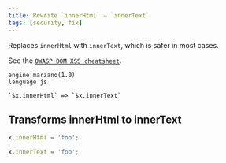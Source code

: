 ```yaml
---
title: Rewrite `innerHtml` ⇒ `innerText`
tags: [security, fix]
---
```


Replaces `innerHtml` with `innerText`, which is safer in most cases.

See the [`OWASP DOM XSS cheatsheet`](https://cheatsheetseries.owasp.org/cheatsheets/DOM_based_XSS_Prevention_Cheat_Sheet.html#rule-1---html-escape-then-javascript-escape-before-inserting-untrusted-data-into-html-subcontext-within-the-execution-context).


```grit
engine marzano(1.0)
language js

`$x.innerHtml` => `$x.innerText`
```

## Transforms innerHtml to innerText

```javascript
x.innerHtml = 'foo';
```

```typescript
x.innerText = 'foo';
```
